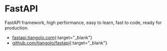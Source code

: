 # FastAPI

FastAPI framework, high performance, easy to learn, fast to code, ready for production.

- [fastapi.tiangolo.com](https://fastapi.tiangolo.com/){:target="_blank"}
- [github.com/tiangolo/fastapi](https://github.com/tiangolo/fastapi){:target="_blank"}
